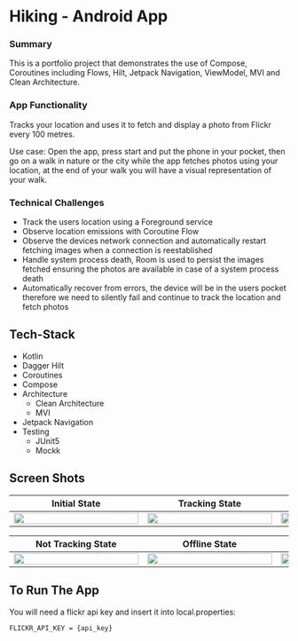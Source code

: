 # Hiking - Android App

### Summary
This is a portfolio project that demonstrates the use of Compose, Coroutines including Flows, Hilt, Jetpack Navigation, ViewModel, MVI and Clean Architecture.

### App Functionality
Tracks your location and uses it to fetch and display a photo from Flickr every 100 metres.

Use case: Open the app, press start and put the phone in your pocket, then go on a walk in nature or the city while the app fetches photos using your location, at the end of your walk you will have a visual representation of your walk.

### Technical Challenges
- Track the users location using a Foreground service
- Observe location emissions with Coroutine Flow
- Observe the devices network connection and automatically restart fetching images when a connection is reestablished
- Handle system process death, Room is used to persist the images fetched ensuring the photos are available in case of a system process death
- Automatically recover from errors, the device will be in the users pocket therefore we need to silently fail and continue to track the location and fetch photos

## Tech-Stack

* Kotlin
* Dagger Hilt
* Coroutines
* Compose
* Architecture
  * Clean Architecture
  * MVI
* Jetpack Navigation 
* Testing
  * JUnit5
  * Mockk

## Screen Shots

| Initial State | Tracking State | Foreground Notification |
|     :---:     |     :---:     |     :---:     |
|<img src="https://i.imgur.com/rVAUvYe.png" width="225px" height="60%" align="centre">|<img src="https://i.imgur.com/UJHK4V6.png" width="225px" height="60%" align="centre">|<img src="https://i.imgur.com/8mwUiTO.png" width="225px" height="60%" align="centre">|

| Not Tracking State | Offline State | Error State |
|     :---:     |     :---:     |     :---:     |
 |<img src="https://i.imgur.com/WJAStK9.png" width="225px" height="60%" align="centre">|<img src="https://i.imgur.com/BICgjD1.png" width="225px" height="60%" align="centre">|<img src="https://i.imgur.com/Q6R2sXg.png" width="225px" height="60%" align="centre">|

## To Run The App
You will need a flickr api key and insert it into local.properties: <br/>
```
FLICKR_API_KEY = {api_key}
```

